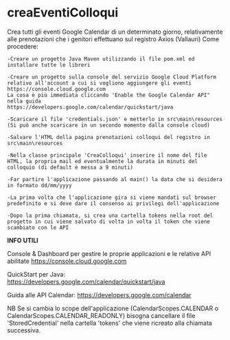 # creaEventiColloqui
Crea tutti gli eventi Google Calendar di un determinato giorno, relativamente alle prenotazioni che i genitori effettuano sul registro Axios (Vallauri)
Come procedere:

	-Creare un progetto Java Maven utilizzando il file pom.xml ed installare tutte le libreri
	
	-Creare un progetto sulla console del servizio Google Cloud Platform relativo all'account a cui si vogliono aggiungere gli eventi
	https://console.cloud.google.com
	La cosa è più immediata cliccando 'Enable the Google Calendar API" nella guida
	https://developers.google.com/calendar/quickstart/java
	
	-Scaricare il file 'credentials.json' e metterlo in src\main\resources (Si può anche scaricare in un secondo momento dalla console cloud)
	
	-Salvare l'HTML della pagina prenotazioni colloqui del registro in src\main\resources
	
	-Nella classe principale 'CreaColloqui' inserire il nome del file HTML, la propria mail ed eventualmente la durata in minuti del colloquio (di default è messa a 9 minuti)
	
	-Far partire l'applicazione passando al main() la data che si desidera in formato dd/mm/yyyy
	
	-La prima volta che l'applicazione gira si viene mandati sul browser predefinito e si deve dare il consenso ai privilegi dell'applicazione
	
	-Dopo la prima chiamata, si crea una cartella tokens nella root del progetto in cui viene salvato di volta in volta il token che viene scambiato con le API

**************INFO UTILI**************

Console & Dashboard per gestire le proprie applicazioni e le relative API abilitate
	https://console.cloud.google.com

QuickStart per Java:
	https://developers.google.com/calendar/quickstart/java

Guida alle API Calendar:
	https://developers.google.com/calendar

NB Se si cambia lo scope dell'applicazione (CalendarScopes.CALENDAR o CalendarScopes.CALENDAR_READONLY) bisogna cancellare il file 'StoredCredential' nella cartella 'tokens' che viene ricreato alla chiamata successiva.

